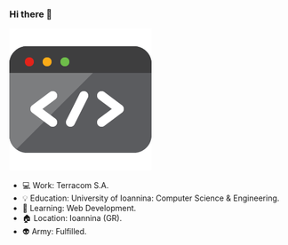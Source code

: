 ### Hi there 👋

![gif](https://github.com/SiozosThomas/SiozosThomas/blob/master/giphy.gif)

 - :computer: Work: Terracom S.A.
 - :bulb: Education: University of Ioannina: Computer Science & Engineering.
 - :dart: Learning: Web Development.
 - :house: Location: Ioannina (GR).
 - :alien: Army: Fulfilled.
<!--
**SiozosThomas/SiozosThomas** is a ✨ _special_ ✨ repository because its `README.md` (this file) appears on your GitHub profile.

Here are some ideas to get you started:

- 🔭 I’m currently working on ...
- 🌱 I’m currently learning ...
- 👯 I’m looking to collaborate on ...
- 🤔 I’m looking for help with ...
- 💬 Ask me about ...
- 📫 How to reach me: ...
- 😄 Pronouns: ...
- ⚡ Fun fact: ...
-->

